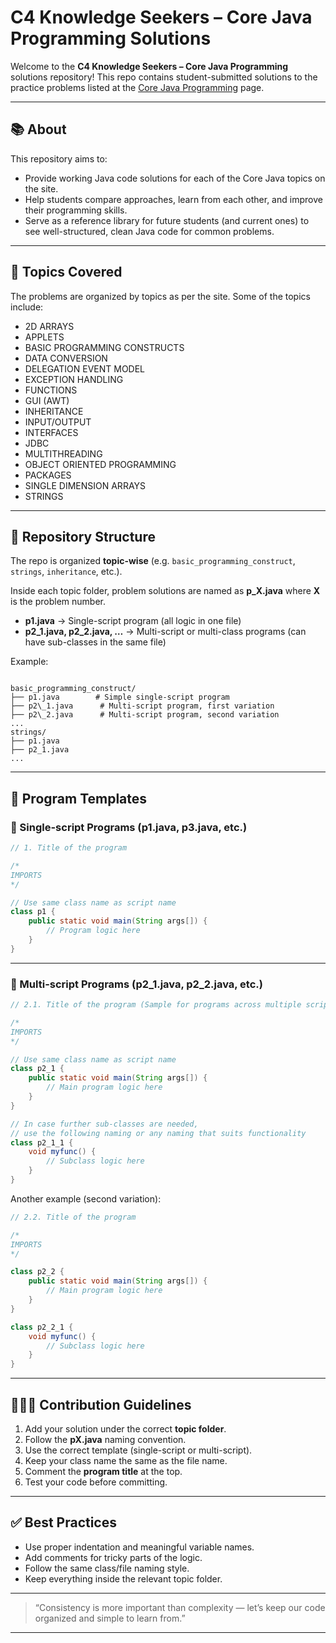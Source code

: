 # C4 Knowledge Seekers – Core Java Programming Solutions

Welcome to the **C4 Knowledge Seekers – Core Java Programming** solutions repository!
This repo contains student-submitted solutions to the practice problems listed at the [Core Java Programming](https://c4knowledgeseekers.in/practice-problems/core-java-programming) page.

---

## 📚 About

This repository aims to:

* Provide working Java code solutions for each of the Core Java topics on the site.
* Help students compare approaches, learn from each other, and improve their programming skills.
* Serve as a reference library for future students (and current ones) to see well-structured, clean Java code for common problems.

---

## 🧭 Topics Covered

The problems are organized by topics as per the site. Some of the topics include:

* 2D ARRAYS
* APPLETS
* BASIC PROGRAMMING CONSTRUCTS
* DATA CONVERSION
* DELEGATION EVENT MODEL
* EXCEPTION HANDLING
* FUNCTIONS
* GUI (AWT)
* INHERITANCE
* INPUT/OUTPUT
* INTERFACES
* JDBC
* MULTITHREADING
* OBJECT ORIENTED PROGRAMMING
* PACKAGES
* SINGLE DIMENSION ARRAYS
* STRINGS

---

## 📂 Repository Structure

The repo is organized **topic-wise** (e.g. `basic_programming_construct`, `strings`, `inheritance`, etc.).  

Inside each topic folder, problem solutions are named as **p_X.java** where **X** is the problem number.  

- **p1.java** → Single-script program (all logic in one file)  
- **p2_1.java, p2_2.java, …** → Multi-script or multi-class programs (can have sub-classes in the same file)  

Example:  

```

basic_programming_construct/
├── p1.java        # Simple single-script program
├── p2\_1.java      # Multi-script program, first variation
├── p2\_2.java      # Multi-script program, second variation
...
strings/
├── p1.java
├── p2_1.java
...

````

---

## 🧰 Program Templates

### 🔹 Single-script Programs (p1.java, p3.java, etc.)

```java
// 1. Title of the program

/*
IMPORTS
*/

// Use same class name as script name
class p1 {
    public static void main(String args[]) {
        // Program logic here
    }
}
````

---

### 🔹 Multi-script Programs (p2_1.java, p2_2.java, etc.)

```java
// 2.1. Title of the program (Sample for programs across multiple script files or classes)

/*
IMPORTS
*/

// Use same class name as script name
class p2_1 {
    public static void main(String args[]) {
        // Main program logic here
    }
}

// In case further sub-classes are needed, 
// use the following naming or any naming that suits functionality
class p2_1_1 {
    void myfunc() {
        // Subclass logic here
    }
}
```

Another example (second variation):

```java
// 2.2. Title of the program

/*
IMPORTS
*/

class p2_2 {
    public static void main(String args[]) {
        // Main program logic here
    }
}

class p2_2_1 {
    void myfunc() {
        // Subclass logic here
    }
}
```

---

## 🧑‍🤝‍🧑 Contribution Guidelines

1. Add your solution under the correct **topic folder**.
2. Follow the **pX.java** naming convention.
3. Use the correct template (single-script or multi-script).
4. Keep your class name the same as the file name.
5. Comment the **program title** at the top.
6. Test your code before committing.

---

## ✅ Best Practices

* Use proper indentation and meaningful variable names.
* Add comments for tricky parts of the logic.
* Follow the same class/file naming style.
* Keep everything inside the relevant topic folder.

---

> “Consistency is more important than complexity — let’s keep our code organized and simple to learn from.”

---
